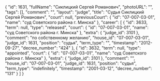 {
    "id": 1631,
    "fullName": "Сиклицкий Сергей Романович",
    "photoURL": "",
    "tags": [],
    "comment": "",
    "layout": "judge",
    "title": "Судья Сиклицкий Сергей Романович",
    "court": null,
    "previousCourt": {
        "id": "07-007-03-01",
        "name": "суд Советского района г. Минска"
    },
    "career": [
        {
            "id": 3633,
            "term": null,
            "type": "released",
            "court": {
                "id": "07-007-03-01",
                "name": "суд Советского района г. Минска"
            },
            "extra": {
                "judge_id": 3101
            },
            "comment": "по собственному желанию",
            "house_id": "07-007-03-01",
            "judge_id": 1631,
            "position": "судья",
            "term_type": "",
            "timestamp": "2012-09-27",
            "decree_number": "424"
        },
        {
            "id": 3632,
            "term": null,
            "type": "appointed",
            "court": {
                "id": "07-007-03-01",
                "name": "суд Советского района г. Минска"
            },
            "extra": {
                "judge_id": 3101
            },
            "comment": "",
            "house_id": "07-007-03-01",
            "judge_id": 1631,
            "position": "судья",
            "term_type": "indefinitely",
            "timestamp": "2001-03-12",
            "decree_number": "131"
        }
    ]
}